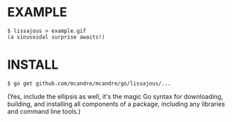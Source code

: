 # EXAMPLE

```
$ lissajous > example.gif
(a sinusoidal surprise awaits!)
```

# INSTALL

```
$ go get github.com/mcandre/mcandre/go/lissajous/...
```

(Yes, include the ellipsis as well, it's the magic Go syntax for downloading, building, and installing all components of a package, including any libraries and command line tools.)
